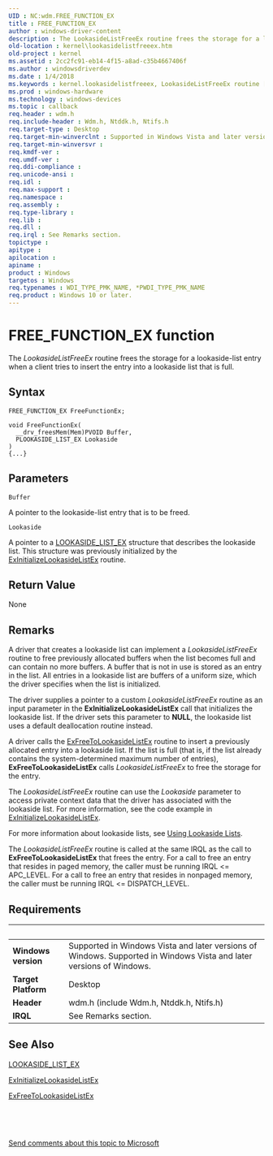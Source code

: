 ```yaml
---
UID : NC:wdm.FREE_FUNCTION_EX
title : FREE_FUNCTION_EX
author : windows-driver-content
description : The LookasideListFreeEx routine frees the storage for a lookaside-list entry when a client tries to insert the entry into a lookaside list that is full.
old-location : kernel\lookasidelistfreeex.htm
old-project : kernel
ms.assetid : 2cc2fc91-eb14-4f15-a8ad-c35b4667406f
ms.author : windowsdriverdev
ms.date : 1/4/2018
ms.keywords : kernel.lookasidelistfreeex, LookasideListFreeEx routine [Kernel-Mode Driver Architecture], LookasideListFreeEx, FREE_FUNCTION_EX, FREE_FUNCTION_EX, wdm/LookasideListFreeEx, DrvrRtns_8e1790bd-6b06-4eed-afec-eb8055f2cbde.xml
ms.prod : windows-hardware
ms.technology : windows-devices
ms.topic : callback
req.header : wdm.h
req.include-header : Wdm.h, Ntddk.h, Ntifs.h
req.target-type : Desktop
req.target-min-winverclnt : Supported in Windows Vista and later versions of Windows.
req.target-min-winversvr : 
req.kmdf-ver : 
req.umdf-ver : 
req.ddi-compliance : 
req.unicode-ansi : 
req.idl : 
req.max-support : 
req.namespace : 
req.assembly : 
req.type-library : 
req.lib : 
req.dll : 
req.irql : See Remarks section.
topictype : 
apitype : 
apilocation : 
apiname : 
product : Windows
targetos : Windows
req.typenames : WDI_TYPE_PMK_NAME, *PWDI_TYPE_PMK_NAME
req.product : Windows 10 or later.
---
```



# FREE_FUNCTION_EX function
The <i>LookasideListFreeEx</i> routine frees the storage for a lookaside-list entry when a client tries to insert the entry into a lookaside list that is full.

## Syntax

```
FREE_FUNCTION_EX FreeFunctionEx;

void FreeFunctionEx(
  __drv_freesMem(Mem)PVOID Buffer,
  PLOOKASIDE_LIST_EX Lookaside
)
{...}
```

## Parameters

`Buffer`

A pointer to the lookaside-list entry that is to be freed.

`Lookaside`

A pointer to a <a href="https://msdn.microsoft.com/library/windows/hardware/ff554329">LOOKASIDE_LIST_EX</a> structure that describes the lookaside list. This structure was previously initialized by the <a href="..\wdm\nf-wdm-exinitializelookasidelistex.md">ExInitializeLookasideListEx</a> routine.


## Return Value

None

## Remarks

A driver that creates a lookaside list can implement a <i>LookasideListFreeEx</i> routine to free previously allocated buffers when the list becomes full and can contain no more buffers. A buffer that is not in use is stored as an entry in the list. All entries in a lookaside list are buffers of a uniform size, which the driver specifies when the list is initialized.

The driver supplies a pointer to a custom <i>LookasideListFreeEx</i> routine as an input parameter in the <b>ExInitializeLookasideListEx</b> call that initializes the lookaside list. If the driver sets this parameter to <b>NULL</b>, the lookaside list uses a default deallocation routine instead.

A driver calls the <a href="..\wdm\nf-wdm-exfreetolookasidelistex.md">ExFreeToLookasideListEx</a> routine to insert a previously allocated entry into a lookaside list. If the list is full (that is, if the list already contains the system-determined maximum number of entries), <b>ExFreeToLookasideListEx</b> calls <i>LookasideListFreeEx</i> to free the storage for the entry.

The <i>LookasideListFreeEx</i> routine can use the <i>Lookaside</i> parameter to access private context data that the driver has associated with the lookaside list. For more information, see the code example in <a href="..\wdm\nf-wdm-exinitializelookasidelistex.md">ExInitializeLookasideListEx</a>.

For more information about lookaside lists, see <a href="https://msdn.microsoft.com/library/windows/hardware/ff565416">Using Lookaside Lists</a>.

The <i>LookasideListFreeEx</i> routine is called at the same IRQL as the call to <b>ExFreeToLookasideListEx</b> that frees the entry. For a call to free an entry that resides in paged memory, the caller must be running IRQL &lt;= APC_LEVEL. For a call to free an entry that resides in nonpaged memory, the caller must be running IRQL &lt;= DISPATCH_LEVEL.

## Requirements
| &nbsp; | &nbsp; |
| ---- |:---- |
| **Windows version** | Supported in Windows Vista and later versions of Windows. Supported in Windows Vista and later versions of Windows. |
| **Target Platform** | Desktop |
| **Header** | wdm.h (include Wdm.h, Ntddk.h, Ntifs.h) |
| **IRQL** | See Remarks section. |

## See Also

<a href="https://msdn.microsoft.com/library/windows/hardware/ff554329">LOOKASIDE_LIST_EX</a>

<a href="..\wdm\nf-wdm-exinitializelookasidelistex.md">ExInitializeLookasideListEx</a>

<a href="..\wdm\nf-wdm-exfreetolookasidelistex.md">ExFreeToLookasideListEx</a>

 

 

<a href="mailto:wsddocfb@microsoft.com?subject=Documentation%20feedback [kernel\kernel]:%20LookasideListFreeEx routine%20 RELEASE:%20(1/4/2018)&amp;body=%0A%0APRIVACY STATEMENT%0A%0AWe use your feedback to improve the documentation. We don't use your email address for any other purpose, and we'll remove your email address from our system after the issue that you're reporting is fixed. While we're working to fix this issue, we might send you an email message to ask for more info. Later, we might also send you an email message to let you know that we've addressed your feedback.%0A%0AFor more info about Microsoft's privacy policy, see http://privacy.microsoft.com/en-us/default.aspx." title="Send comments about this topic to Microsoft">Send comments about this topic to Microsoft</a>